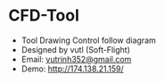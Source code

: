 # CFD-Tool
 * Tool Drawing Control follow diagram
 * Designed by vutl (Soft-Flight)
 * Email: vutrinh352@gmail.com
 * Demo: http://174.138.21.159/